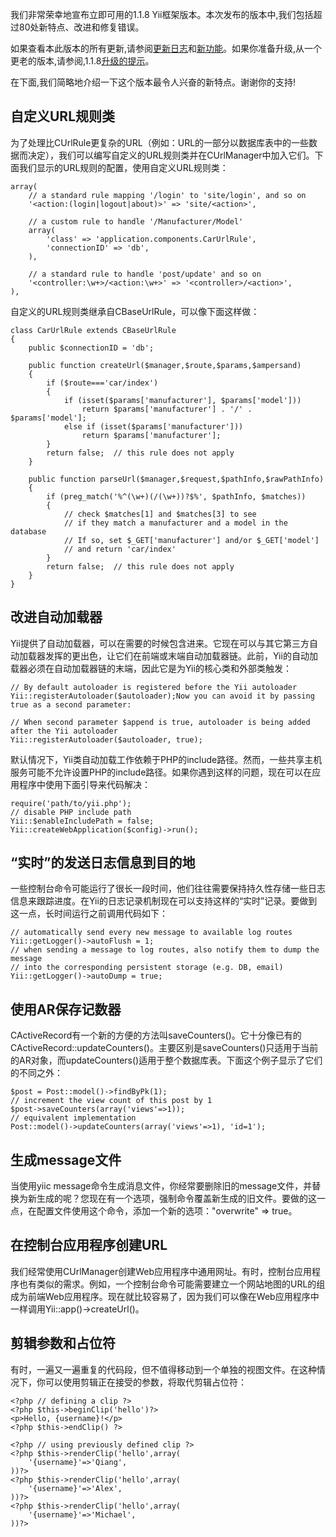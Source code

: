 我们非常荣幸地宣布立即可用的1.1.8 Yii框架版本。本次发布的版本中,我们包括超过80处新特点、改进和修复错误。

如果查看本此版本的所有更新,请参阅[更新日志](http://www.yiiframework.com/files/CHANGELOG-1.1.8.txt)和[新功能](http://www.yiiframework.com/doc/guide/changes)。如果你准备升级,从一个更老的版本,请参阅,1.1.8[升级的提示](http://www.yiiframework.com/files/UPGRADE-1.1.8.txt)。

在下面,我们简略地介绍一下这个版本最令人兴奋的新特点。谢谢你的支持!  

## 自定义URL规则类

为了处理比CUrlRule更复杂的URL（例如：URL的一部分以数据库表中的一些数据而决定），我们可以编写自定义的URL规则类并在CUrlManager中加入它们。下面我们显示的URL规则的配置，使用自定义URL规则类：

```
array(
    // a standard rule mapping '/login' to 'site/login', and so on
    '<action:(login|logout|about)>' => 'site/<action>',
 
    // a custom rule to handle '/Manufacturer/Model'
    array(
        'class' => 'application.components.CarUrlRule',
        'connectionID' => 'db',
    ),
 
    // a standard rule to handle 'post/update' and so on
    '<controller:\w+>/<action:\w+>' => '<controller>/<action>',
),
```

  
自定义的URL规则类继承自CBaseUrlRule，可以像下面这样做：

```
class CarUrlRule extends CBaseUrlRule
{
    public $connectionID = 'db';
 
    public function createUrl($manager,$route,$params,$ampersand)
    {
        if ($route==='car/index')
        {
            if (isset($params['manufacturer'], $params['model']))
                return $params['manufacturer'] . '/' . $params['model'];
            else if (isset($params['manufacturer']))
                return $params['manufacturer'];
        }
        return false;  // this rule does not apply
    }
 
    public function parseUrl($manager,$request,$pathInfo,$rawPathInfo)
    {
        if (preg_match('%^(\w+)(/(\w+))?$%', $pathInfo, $matches))
        {
            // check $matches[1] and $matches[3] to see
            // if they match a manufacturer and a model in the database
            // If so, set $_GET['manufacturer'] and/or $_GET['model']
            // and return 'car/index'
        }
        return false;  // this rule does not apply
    }
}
```
    
## 改进自动加载器

Yii提供了自动加载器，可以在需要的时候包含进来。它现在可以与其它第三方自动加载器发挥的更出色，让它们在前端或末端自动加载器链。此前，Yii的自动加载器必须在自动加载器链的末端，因此它是为Yii的核心类和外部类触发：

```
// By default autoloader is registered before the Yii autoloader
Yii::registerAutoloader($autoloader);Now you can avoid it by passing true as a second parameter:

// When second parameter $append is true, autoloader is being added after the Yii autoloader
Yii::registerAutoloader($autoloader, true);
```

默认情况下，Yii类自动加载工作依赖于PHP的include路径。然而，一些共享主机服务可能不允许设置PHP的include路径。如果你遇到这样的问题，现在可以在应用程序中使用下面引导来代码解决：

```
require('path/to/yii.php');
// disable PHP include path
Yii::$enableIncludePath = false;
Yii::createWebApplication($config)->run();
```  

## “实时”的发送日志信息到目的地
一些控制台命令可能运行了很长一段时间，他们往往需要保持持久性存储一些日志信息来跟踪进度。在Yii的日志记录机制现在可以支持这样的“实时”记录。要做到这一点，长时间运行之前调用代码如下：

```
// automatically send every new message to available log routes
Yii::getLogger()->autoFlush = 1;
// when sending a message to log routes, also notify them to dump the message
// into the corresponding persistent storage (e.g. DB, email)
Yii::getLogger()->autoDump = true;
```
## 使用AR保存记数器

CActiveRecord有一个新的方便的方法叫saveCounters()。它十分像已有的CActiveRecord::updateCounters()。主要区别是saveCounters()只适用于当前的AR对象，而updateCounters()适用于整个数据库表。下面这个例子显示了它们的不同之外：

```
$post = Post::model()->findByPk(1);
// increment the view count of this post by 1
$post->saveCounters(array('views'=>1));
// equivalent implementation
Post::model()->updateCounters(array('views'=>1), 'id=1');
```

## 生成message文件

当使用yiic message命令生成消息文件，你经常要删除旧的message文件，并替换为新生成的呢？您现在有一个选项，强制命令覆盖新生成的旧文件。要做的这一点，在配置文件使用这个命令，添加一个新的选项："overwrite" => true。

## 在控制台应用程序创建URL

我们经常使用CUrlManager创建Web应用程序中通用网址。有时，控制台应用程序也有类似的需求。例如，一个控制台命令可能需要建立一个网站地图的URL的组成为前端Web应用程序。现在就比较容易了，因为我们可以像在Web应用程序中一样调用Yii::app()->createUrl()。

## 剪辑参数和占位符

有时，一遍又一遍重复的代码段，但不值得移动到一个单独的视图文件。在这种情况下，你可以使用剪辑正在接受的参数，将取代剪辑占位符：

```
<?php // defining a clip ?>
<?php $this->beginClip('hello')?>
<p>Hello, {username}!</p>
<?php $this->endClip() ?>
 
<?php // using previously defined clip ?>
<?php $this->renderClip('hello',array(
    '{username}'=>'Qiang',
))?>
<?php $this->renderClip('hello',array(
    '{username}'=>'Alex',
))?>
<?php $this->renderClip('hello',array(
    '{username}'=>'Michael',
))?>
```